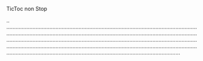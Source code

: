 TicToc non Stop

..
.................................................................................................................................................................................................................................................................................................................................................................................................................................................................................................................................................................................................................................